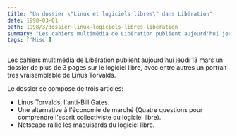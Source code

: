 ```yaml
---
title: "Un dossier \"Linux et logiciels libres\" dans Libération"
date: 1998-03-01
path: 1998/3/dossier-linux-logiciels-libres-liberation
summary: "Les cahiers multimédia de Libération publient aujourd'hui jeudi 13 mars un dossier de plus de 3 pages sur le logiciel libre, avec entre autres un portrait très vraisemblable de Linus Torvalds."
tags: ['Misc']
---
```


<P>Les cahiers multimédia de Libération publient aujourd'hui
jeudi 13 mars un dossier de plus de 3 pages sur le logiciel libre,
avec entre autres un portrait très vraisemblable de Linus Torvalds.
</P>

<P>
Le dossier se compose de trois articles:
<UL>

<LI>Linus Torvalds, l'anti-Bill Gates.

<LI>Une alternative à l'économie de marché (Quatre questions pour comprendre
l'esprit collectiviste du logiciel libre).

<LI>Netscape rallie les maquisards du logiciel libre.

</UL>

</P>


